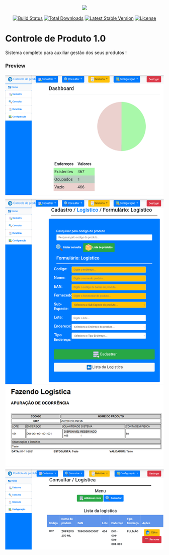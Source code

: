 <p align="center"><img src="https://laravel.com/assets/img/components/logo-laravel.svg"></p>

<p align="center">
<a href="https://travis-ci.org/laravel/framework"><img src="https://travis-ci.org/laravel/framework.svg" alt="Build Status"></a>
<a href="https://packagist.org/packages/laravel/framework"><img src="https://poser.pugx.org/laravel/framework/d/total.svg" alt="Total Downloads"></a>
<a href="https://packagist.org/packages/laravel/framework"><img src="https://poser.pugx.org/laravel/framework/v/stable.svg" alt="Latest Stable Version"></a>
<a href="https://packagist.org/packages/laravel/framework"><img src="https://poser.pugx.org/laravel/framework/license.svg" alt="License"></a>
</p>

# Controle de Produto 1.0
Sistema completo para auxiliar gestão dos seus produtos !

### Preview
![Image of Yaktocat](https://raw.githubusercontent.com/LucasRetamero/controle_produto1.0/main/public/img/Screenshot_20211101-152910.png)
![Image of Yaktocat](https://raw.githubusercontent.com/LucasRetamero/controle_produto1.0/main/public/img/Screenshot_20211101-152950.png)
![Image of Yaktocat](https://raw.githubusercontent.com/LucasRetamero/controle_produto1.0/main/public/img/Screenshot_20211101-153811.png)
![Image of Yaktocat](https://github.com/LucasRetamero/controle_produto1.0/blob/main/public/img/Screenshot_20211101-155012.png)

